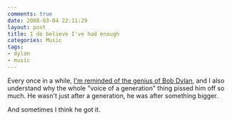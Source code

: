 ```yaml
---
comments: true
date: 2008-03-04 22:11:29
layout: post
title: I do believe I've had enough
categories: Music
tags:
- dylan
- music
---
```


Every once in a while, [I'm reminded of the genius of Bob Dylan](http://bobdylan.com/moderntimes/songs/tomthumb.html), and I also understand why the whole "voice of a generation" thing pissed him off so much.  He wasn't just after a generation, he was after something bigger.<!-- more -->

And sometimes I think he got it.
